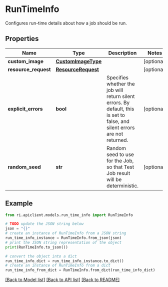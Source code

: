 # RunTimeInfo

Configures run-time details about how a job should be run.

## Properties

Name | Type | Description | Notes
------------ | ------------- | ------------- | -------------
**custom_image** | [**CustomImageType**](CustomImageType.md) |  | [optional] 
**resource_request** | [**ResourceRequest**](ResourceRequest.md) |  | [optional] 
**explicit_errors** | **bool** | Specifies whether the job will return silent errors. By default, this is set to false, and silent errors are not returned. | [optional] 
**random_seed** | **str** | Random seed to use for the Job, so that Test Job result will be deterministic. | [optional] 

## Example

```python
from ri.apiclient.models.run_time_info import RunTimeInfo

# TODO update the JSON string below
json = "{}"
# create an instance of RunTimeInfo from a JSON string
run_time_info_instance = RunTimeInfo.from_json(json)
# print the JSON string representation of the object
print(RunTimeInfo.to_json())

# convert the object into a dict
run_time_info_dict = run_time_info_instance.to_dict()
# create an instance of RunTimeInfo from a dict
run_time_info_from_dict = RunTimeInfo.from_dict(run_time_info_dict)
```
[[Back to Model list]](../README.md#documentation-for-models) [[Back to API list]](../README.md#documentation-for-api-endpoints) [[Back to README]](../README.md)

